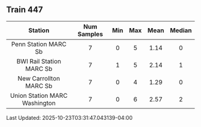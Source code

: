 ## Train 447

| Station | Num Samples | Min | Max | Mean | Median |
| :-----: | :---------: | :-: | :-: | :--: | :----: |
| Penn Station MARC Sb | 7 | 0 | 5 | 1.14 | 0 |
| BWI Rail Station MARC Sb | 7 | 1 | 5 | 2.14 | 1 |
| New Carrollton MARC Sb | 7 | 0 | 4 | 1.29 | 0 |
| Union Station MARC Washington | 7 | 0 | 6 | 2.57 | 2 |


Last Updated: 2025-10-23T03:31:47.043139-04:00